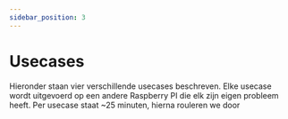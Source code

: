 ```yaml
---
sidebar_position: 3
---
```


# Usecases
Hieronder staan vier verschillende usecases beschreven. Elke usecase wordt uitgevoerd op een andere Raspberry PI die elk zijn eigen probleem heeft. Per usecase staat ~25 minuten, hierna rouleren we door